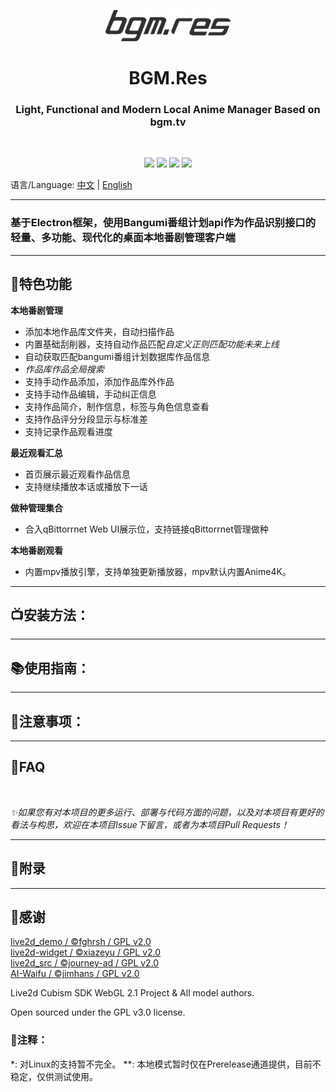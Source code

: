 <p align="center">
<img src="./assets/bgm.res-logo.png" width=200px height=50px></p>
<h1 align="center"> BGM.Res </h1>
<h3 align="center"> Light, Functional and Modern Local Anime Manager Based on bgm.tv</h3>
<br/>
<p align="center">
<img src="https://img.shields.io/badge/Build-passing-green.svg?style=flat-square">
<img src="https://img.shields.io/badge/Version-0.10.0 Beta-pink.svg?style=flat-square">
<img src="https://img.shields.io/badge/Electron-22.0.0-blue.svg?style=flat-square">
<img src="https://img.shields.io/badge/License-GPL v3.0-purple.svg?style=flat-square">
</p>

语言/Language:
[中文](https://github.com/JimHans/bgm.res/blob/master/README.md) | [English](https://github.com/JimHans/bgm.res/blob/master/README_EN.md)

---

### 基于Electron框架，使用Bangumi番组计划api作为作品识别接口的轻量、多功能、现代化的桌面本地番剧管理客户端
---
## 🎰特色功能
**本地番剧管理**
- 添加本地作品库文件夹，自动扫描作品
- 内置基础刮削器，支持自动作品匹配*自定义正则匹配功能未来上线*
- 自动获取匹配bangumi番组计划数据库作品信息
- *作品库作品全局搜索*
- 支持手动作品添加，添加作品库外作品
- 支持手动作品编辑，手动纠正信息
- 支持作品简介，制作信息，标签与角色信息查看
- 支持作品评分分段显示与标准差
- 支持记录作品观看进度

**最近观看汇总**
- 首页展示最近观看作品信息
- 支持继续播放本话或播放下一话

**做种管理集合**
- 合入qBittorrnet Web UI展示位，支持链接qBittorrnet管理做种

**本地番剧观看**
- 内置mpv播放引擎，支持单独更新播放器，mpv默认内置Anime4K。

---
## 📺安装方法：
---
## 📚使用指南：

---
## 📌注意事项：

---
## 🤔FAQ

<br/>

*✨如果您有对本项目的更多运行、部署与代码方面的问题，以及对本项目有更好的看法与构思，欢迎在本项目Issue下留言，或者为本项目Pull Requests！*

---

## 📝附录


---
## 🧡感谢

[live2d_demo / ©fghrsh / GPL v2.0][1]  
[live2d-widget / ©xiazeyu / GPL v2.0][2]  
[live2d_src / ©journey-ad / GPL v2.0][3]    
[AI-Waifu / ©jimhans / GPL v2.0][4]  

Live2d Cubism SDK WebGL 2.1 Project & All model authors.

Open sourced under the GPL v3.0 license.

### 🔗注释：
*: 对Linux的支持暂不完全。
**: 本地模式暂时仅在Prerelease通道提供，目前不稳定，仅供测试使用。

  [1]: https://github.com/fghrsh/live2d_demo
  [2]: https://github.com/xiazeyu/live2d-widget.js
  [3]: https://github.com/journey-ad/live2d_src
  [4]: https://github.com/JimHans/AI-waifu
